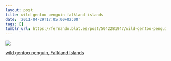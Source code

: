 ```yaml
---
layout: post
title: wild gentoo penguin falkland islands
date: '2011-04-29T17:05:00+02:00'
tags: []
tumblr_url: https://fernando.blat.es/post/5042281947/wild-gentoo-penguin-falkland-islands
---
```

 ![](/tumblr_files/tumblr_lkf5x41riR1qz4y16o1_1280.jpg)  

[wild gentoo penguin, Falkland Islands](http://www.flickr.com/photos/denemiles/3409443731/)
